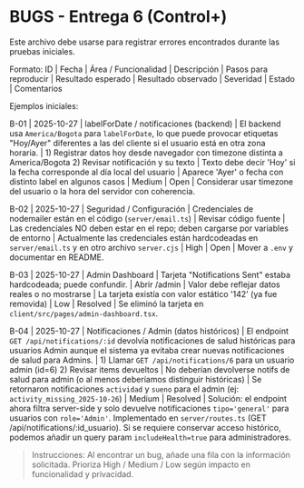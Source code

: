 # BUGS - Entrega 6 (Control+)

Este archivo debe usarse para registrar errores encontrados durante las pruebas iniciales.

Formato: ID | Fecha | Área / Funcionalidad | Descripción | Pasos para reproducir | Resultado esperado | Resultado observado | Severidad | Estado | Comentarios

Ejemplos iniciales:

B-01 | 2025-10-27 | labelForDate / notificaciones (backend) | El backend usa `America/Bogota` para `labelForDate`, lo que puede provocar etiquetas "Hoy/Ayer" diferentes a las del cliente si el usuario está en otra zona horaria. | 1) Registrar datos hoy desde navegador con timezone distinta a America/Bogota 2) Revisar notificación y su texto | Texto debe decir 'Hoy' si la fecha corresponde al día local del usuario | Aparece 'Ayer' o fecha con distinto label en algunos casos | Medium | Open | Considerar usar timezone del usuario o la hora del servidor con coherencia.

B-02 | 2025-10-27 | Seguridad / Configuración | Credenciales de nodemailer están en el código (`server/email.ts`) | Revisar código fuente | Las credenciales NO deben estar en el repo; deben cargarse por variables de entorno | Actualmente las credenciales están hardcodeadas en `server/email.ts` y en otro archivo `server.cjs` | High | Open | Mover a `.env` y documentar en README.

B-03 | 2025-10-27 | Admin Dashboard | Tarjeta "Notifications Sent" estaba hardcodeada; puede confundir. | Abrir /admin | Valor debe reflejar datos reales o no mostrarse | La tarjeta existía con valor estático '142' (ya fue removida) | Low | Resolved | Se eliminó la tarjeta en `client/src/pages/admin-dashboard.tsx`.

B-04 | 2025-10-27 | Notificaciones / Admin (datos históricos) | El endpoint `GET /api/notifications/:id` devolvía notificaciones de salud históricas para usuarios Admin aunque el sistema ya evitaba crear nuevas notificaciones de salud para Admins. | 1) Llamar `GET /api/notifications/6` para un usuario admin (id=6) 2) Revisar items devueltos | No deberían devolverse notifs de salud para admin (o al menos deberíamos distinguir históricas) | Se retornaron notificaciones `actividad` y `sueno` para el admin (ej: `activity_missing_2025-10-26`) | Medium | Resolved | Solución: el endpoint ahora filtra server-side y solo devuelve notificaciones `tipo='general'` para usuarios con `role='Admin'`. Implementado en `server/routes.ts` (GET /api/notifications/:id_usuario). Si se requiere conservar acceso histórico, podemos añadir un query param `includeHealth=true` para administradores.


> Instrucciones: Al encontrar un bug, añade una fila con la información solicitada. Prioriza High / Medium / Low según impacto en funcionalidad y privacidad.

